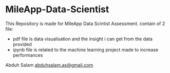 # MileApp-Data-Scientist

This Repository is made for MileApp Data Scintist Assessment.
contain of 2 file:
- pdf file is data visualisation and the insight i can get from the data provided
- ipynb file is related to the machine learning project made to increase performances

Abduh Salam
abduhsalam.as@gmail.com
